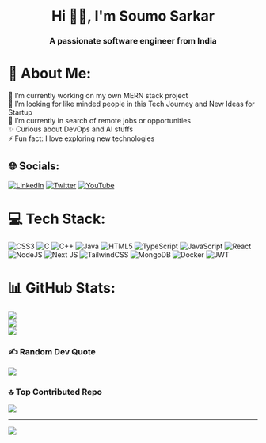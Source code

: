 <h1 align="center">Hi 👋🏻, I'm Soumo Sarkar</h1>
<h3 align="center">A passionate software engineer from India</h3>

# 💫 About Me:
🔭 I’m currently working on my own MERN stack project<br>🤝 I’m looking for like minded people in this Tech Journey and New Ideas for Startup<br>🌱 I’m currently in search of remote jobs or opportunities<br>✨ Curious about DevOps and AI stuffs<br>⚡ Fun fact: I love exploring new technologies


## 🌐 Socials:
[![LinkedIn](https://img.shields.io/badge/LinkedIn-%230077B5.svg?logo=linkedin&logoColor=white)](https://www.linkedin.com/in/soumo-sarkar/) [![Twitter](https://img.shields.io/badge/Twitter-%231DA1F2.svg?logo=Twitter&logoColor=white)](https://twitter.com/section_super) [![YouTube](https://img.shields.io/badge/YouTube-%23FF0000.svg?logo=YouTube&logoColor=white)](https://youtube.com/@UCwFBVUIYo9rnU_XiDq1PVVw) 

# 💻 Tech Stack:
![CSS3](https://img.shields.io/badge/css3-%231572B6.svg?style=for-the-badge&logo=css3&logoColor=white) ![C](https://img.shields.io/badge/c-%2300599C.svg?style=for-the-badge&logo=c&logoColor=white) ![C++](https://img.shields.io/badge/c++-%2300599C.svg?style=for-the-badge&logo=c%2B%2B&logoColor=white) ![Java](https://img.shields.io/badge/java-%23ED8B00.svg?style=for-the-badge&logo=openjdk&logoColor=white) ![HTML5](https://img.shields.io/badge/html5-%23E34F26.svg?style=for-the-badge&logo=html5&logoColor=white) ![TypeScript](https://img.shields.io/badge/typescript-%23007ACC.svg?style=for-the-badge&logo=typescript&logoColor=white) ![JavaScript](https://img.shields.io/badge/javascript-%23323330.svg?style=for-the-badge&logo=javascript&logoColor=%23F7DF1E) ![React](https://img.shields.io/badge/react-%2320232a.svg?style=for-the-badge&logo=react&logoColor=%2361DAFB) ![NodeJS](https://img.shields.io/badge/node.js-6DA55F?style=for-the-badge&logo=node.js&logoColor=white) ![Next JS](https://img.shields.io/badge/Next-black?style=for-the-badge&logo=next.js&logoColor=white) ![TailwindCSS](https://img.shields.io/badge/tailwindcss-%2338B2AC.svg?style=for-the-badge&logo=tailwind-css&logoColor=white) ![MongoDB](https://img.shields.io/badge/MongoDB-%234ea94b.svg?style=for-the-badge&logo=mongodb&logoColor=white) ![Docker](https://img.shields.io/badge/docker-%230db7ed.svg?style=for-the-badge&logo=docker&logoColor=white) ![JWT](https://img.shields.io/badge/JWT-black?style=for-the-badge&logo=JSON%20web%20tokens)

# 📊 GitHub Stats:
![](https://github-readme-stats.vercel.app/api?username=SuperSection&theme=radical&hide_border=false&include_all_commits=true&count_private=false)<br/>
![](https://github-readme-streak-stats.herokuapp.com/?user=SuperSection&theme=radical&hide_border=false)<br/>
![](https://github-readme-stats.vercel.app/api/top-langs/?username=SuperSection&theme=radical&hide_border=false&include_all_commits=true&count_private=false&layout=compact)

### ✍️ Random Dev Quote
![](https://quotes-github-readme.vercel.app/api?type=horizontal&theme=radical)

### 🔝 Top Contributed Repo
![](https://github-contributor-stats.vercel.app/api?username=SuperSection&limit=5&theme=dark&combine_all_yearly_contributions=true)

---
[![](https://visitcount.itsvg.in/api?id=SuperSection&icon=0&color=11)](https://visitcount.itsvg.in)
